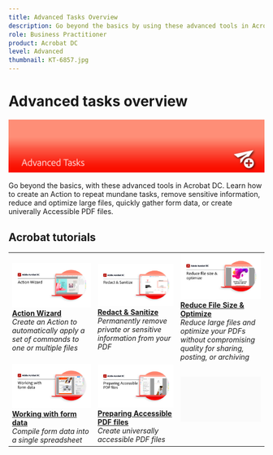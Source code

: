 ```yaml
---
title: Advanced Tasks Overview
description: Go beyond the basics by using these advanced tools in Acrobat
role: Business Practitioner
product: Acrobat DC
level: Advanced
thumbnail: KT-6857.jpg
---
```


# Advanced tasks overview

![Acrobat Getting Started Image](../assets/Hero-AdvancedTasks.png)

Go beyond the basics, with these advanced tools in Acrobat DC. Learn how to create an Action to repeat mundane tasks, remove sensitive information, reduce and optimize large files, quickly gather form data, or create univerally Accessible PDF files.

## Acrobat tutorials

<table style="table-layout:fixed">
<tr>
  <td>
    <a href="action.md">
      <img alt="Action Wizard" src="../assets/Action.jpg" />
    </a>
    <div>
    <a href="action.md"><strong>Action Wizard</strong></a>
    </div>
    <em>Create an Action to automatically apply a set of commands to one or multiple files</em>
    <br>
  </td>
  <td>
    <a href="redact.md">
      <img alt="Redact & Sanitize" src="../assets/Redact.jpg" />
    </a>
    <div>
    <a href="redact.md"><strong>Redact & Sanitize</strong></a>
    </div>
    <em>Permanently remove private or sensitive information from your PDF</em>
    <br>
  <td>
    <a href="reduce.md">
      <img alt="Reduce File Size & Optimize" src="../assets/Reduce.jpg" />
    </a>
    <div>
    <a href="reduce.md"><strong>Reduce File Size & Optimize</strong></a>
    </div>
    <em>Reduce large files and optimize your PDFs without compromising quality for sharing, posting, or archiving</em>
    <br>
  </td>
</tr>
<tr>
  <td>
    <a href="formdata.md">
      <img alt="Action Wizard" src="../assets/FormData.jpg" />
    </a>
    <div>
    <a href="formdata.md"><strong>Working with form data</strong></a>
    </div>
    <em>Compile form data into a single spreadsheet</em>
    <br>
  </td>
  <td>
    <a href="accessibility.md">
      <img alt="Preparing Accessible PDF Files" src="../assets/PreparingAccessible.jpg" />
    </a>
    <div>
    <a href="accessibility.md"><strong>Preparing Accessible PDF files</strong></a>
    </div>
    <em>Create universally accessible PDF files</em>
    <br>
  <td>
   <img alt="Spacer" src="../assets/Grayspacer.png" />
    <div>
    <br>
  </td>
</tr>
</table>

